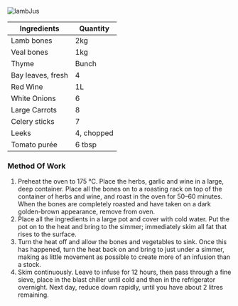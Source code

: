 ![lambJus](resource:assets/images/stocksoupssauces/lambjus.png)


| Ingredients            | Quantity               |
|------------------------|------------------------|
| Lamb bones             | 2kg                    |
| Veal bones             | 1kg                    |
| Thyme                  | Bunch                  |
| Bay leaves, fresh      | 4                      |
| Red Wine               | 1L                     |
| White Onions           | 6                      |
| Large Carrots          | 8                      |
| Celery sticks          | 7                      |
| Leeks                  | 4, chopped            |
| Tomato purée           | 6 tbsp                 |


### **Method Of Work**
1. Preheat the oven to 175 °C. Place the herbs,
garlic and wine in a large, deep container. Place
all the bones on to a roasting rack on top of the
container of herbs and wine, and roast in the
oven for 50–60 minutes. When the bones are
completely roasted and have taken on a dark
golden-brown appearance, remove from oven.
2. Place all the ingredients in a large pot and cover
with cold water. Put the pot on to the heat and
bring to the simmer; immediately skim all fat that
rises to the surface.
3. Turn the heat off and allow the bones and
vegetables to sink. Once this has happened,
turn the heat back on and bring to just under a
simmer, making as little movement as possible to
create more of an infusion than a stock.
4. Skim continuously. Leave to infuse for 12 hours,
then pass through a fine sieve, place in the
blast chiller until cold and then in the refrigerator
overnight. Next day, reduce down rapidly, until
you have about 2 litres remaining.

